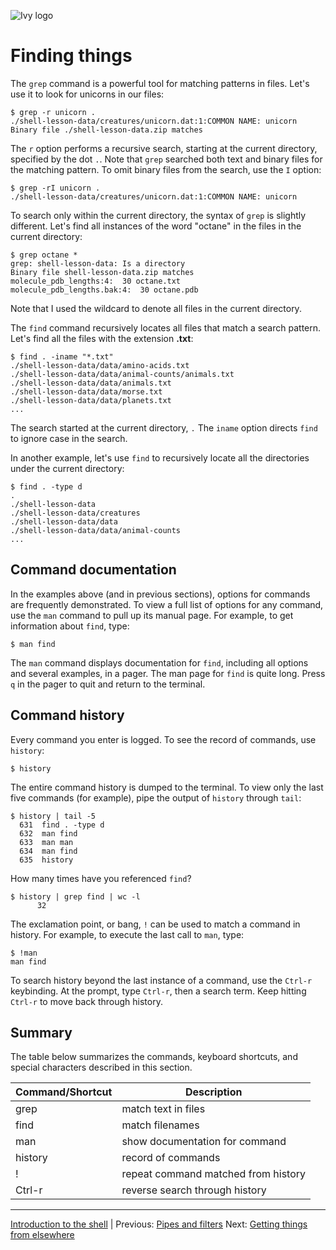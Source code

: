 ![Ivy logo](https://raw.githubusercontent.com/csdms/project/main/assets/CSDMS-logo-color-tagline-hor.png)

# Finding things

The `grep` command is a powerful tool for matching patterns in files.
Let's use it to look for unicorns in our files:
```
$ grep -r unicorn .
./shell-lesson-data/creatures/unicorn.dat:1:COMMON NAME: unicorn
Binary file ./shell-lesson-data.zip matches
```
The `r` option performs a recursive search,
starting at the current directory,
specified by the dot `.`.
Note that `grep` searched both text and binary files for the matching pattern.
To omit binary files from the search,
use the `I` option:
```
$ grep -rI unicorn .
./shell-lesson-data/creatures/unicorn.dat:1:COMMON NAME: unicorn
```

To search only within the current directory,
the syntax of `grep` is slightly different.
Let's find all instances of the word "octane" in the files
in the current directory:
```
$ grep octane *
grep: shell-lesson-data: Is a directory
Binary file shell-lesson-data.zip matches
molecule_pdb_lengths:4:  30 octane.txt
molecule_pdb_lengths.bak:4:  30 octane.pdb
```
Note that I used the wildcard to denote all files in the current directory.

The `find` command recursively locates all files that match a search pattern.
Let's find all the files with the extension **.txt**:
```
$ find . -iname "*.txt"
./shell-lesson-data/data/amino-acids.txt
./shell-lesson-data/data/animal-counts/animals.txt
./shell-lesson-data/data/animals.txt
./shell-lesson-data/data/morse.txt
./shell-lesson-data/data/planets.txt
...
```
The search started at the current directory, `.`
The `iname` option directs `find` to ignore case in the search.

In another example,
let's use `find` to recursively locate all the directories
under the current directory:
```
$ find . -type d
.
./shell-lesson-data
./shell-lesson-data/creatures
./shell-lesson-data/data
./shell-lesson-data/data/animal-counts
...
```

## Command documentation

In the examples above (and in previous sections),
options for commands are frequently demonstrated.
To view a full list of options for any command,
use the `man` command to pull up its manual page.
For example, to get information about `find`, type:
```
$ man find
```
The `man` command displays documentation for `find`,
including all options and several examples,
in a pager.
The man page for `find` is quite long.
Press `q` in the pager to quit and return to the terminal.


## Command history

Every command you enter is logged.
To see the record of commands,
use `history`:
```
$ history
```
The entire command history is dumped to the terminal.
To view only the last five commands (for example),
pipe the output of `history` through `tail`:
```
$ history | tail -5
  631  find . -type d
  632  man find
  633  man man
  634  man find
  635  history
```

How many times have you referenced `find`?
```
$ history | grep find | wc -l
      32
```

The exclamation point, or bang, `!` can be used to match a command in history.
For example, to execute the last call to `man`, type:
```
$ !man
man find
```

To search history beyond the last instance of a command,
use the `Ctrl-r` keybinding.
At the prompt,
type `Ctrl-r`, then a search term.
Keep hitting `Ctrl-r` to move back through history.



## Summary

The table below summarizes the commands, keyboard shortcuts,
and special characters described in this section.

| Command/Shortcut | Description
| ---------------- | -----------
| grep             | match text in files
| find             | match filenames
| man              | show documentation for command
| history          | record of commands
| !                | repeat command matched from history
| Ctrl-r           | reverse search through history

___

[Introduction to the shell](./index.md) |
Previous: [Pipes and filters](./pipes-and-filters.md)
Next: [Getting things from elsewhere](./getting-things.md)
